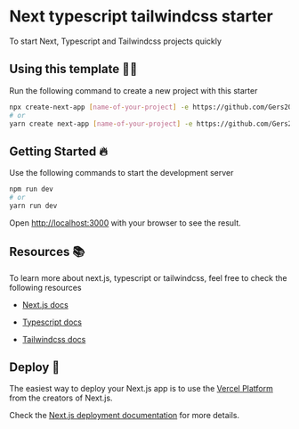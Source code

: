 # Next typescript tailwindcss starter

To start Next, Typescript and Tailwindcss projects quickly

## Using this template 👩‍💻

Run the following command to create a new project with this starter

```bash
npx create-next-app [name-of-your-project] -e https://github.com/Gers2017/next-ts-tailwindcss
# or
yarn create next-app [name-of-your-project] -e https://github.com/Gers2017/next-ts-tailwindcss
```

## Getting Started 🔥

Use the following commands to start the development server

```bash
npm run dev
# or
yarn run dev
```

Open [http://localhost:3000](http://localhost:3000) with your browser to see the result.

## Resources 📚

To learn more about next.js, typescript or tailwindcss, feel free to check the following resources

- [Next.js docs](https://nextjs.org/docs)
  
- [Typescript docs](https://www.staging-typescript.org/docs/)
  
- [Tailwindcss docs](https://tailwindcss.com/docs)


## Deploy 🚀

The easiest way to deploy your Next.js app is to use the [Vercel Platform](https://vercel.com/new?utm_medium=default-template&filter=next.js&utm_source=create-next-app&utm_campaign=create-next-app-readme) from the creators of Next.js.

Check the [Next.js deployment documentation](https://nextjs.org/docs/deployment) for more details.
